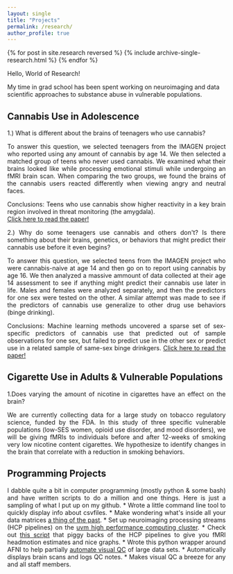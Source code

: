 ```yaml
---
layout: single
title: "Projects"
permalink: /research/
author_profile: true
---
```

{% for post in site.research reversed %}
  {% include archive-single-research.html %}
{% endfor %}

Hello, World of Research!

My time in grad school has been spent working on neuroimaging and data scientific approaches to substance abuse in vulnerable populations.

## Cannabis Use in Adolescence
<div style="text-align: justify">
<p>
1.) What is different about the brains of teenagers who use cannabis?

To answer this question, we selected teenagers from the IMAGEN project who reported using any amount of cannabis by age 14. We then 
selected a matched group of teens who never used cannabis. We examined what their brains looked like while processing emotional stimuli 
while undergoing an fMRI brain scan. When comparing the two groups, we found the brains of the cannabis users 
reacted differently when viewing angry and neutral faces.

Conclusions: Teens who use cannabis show higher reactivity in a key brain region involved in threat monitoring (the amygdala).  
<a href="https://philipspechler.github.io/publication/Publication1_Spechler_DCN_2015">Click here to read the paper!</a>
</p></div>

<div style="text-align: justify">
<p>
2.) Why do some teenagers use cannabis and others don't? Is there something about their brains, genetics, or behaviors that might predict 
their cannabis use before it even begins? 

To answer this question, we selected teens from the IMAGEN project who were cannabis-naive at age 14 and then go on to report using 
cannabis by age 16. We then analyzed a massive ammount of data collected at their age 14 assessment to see if anything might
predict their cannabis use later in life. Males and females were analyzed separately, and then the predictors for one sex were tested on 
the other. A similar attempt was made to see if the predictors of cannabis use generalize to other drug use behaviors (binge drinking).

Conclusions: Machine learning methods uncovered a sparse set of sex-specific predictors of cannabis use that predicted out of sample 
observations for one sex, but failed to predict use in the other sex or predict use in a related sample of same-sex binge drinkgers. 
<a href="https://philipspechler.github.io/publication/Publication2_Spechler_EJN_2018">Click here to read the paper!</a>
</p></div>

## Cigarette Use in Adults & Vulnerable Populations
<div style="text-align: justify">
<p>
  
1.Does varying the amount of nicotine in cigarettes have an effect on the brain?

We are currently collecting data for a large study on tobacco regulatory science, funded by the FDA. In this study of three specific 
vulnerable populations (low-SES women, opioid use disorder, and mood disorders), we will be giving fMRIs to individuals before and after 
12-weeks of smoking very low nicotine content cigarettes. We hypothesize to identify changes in the brain that correlate with a 
reduction in smoking behaviors. 
</p></div>

## Programming Projects
<div style="text-align: justify">
<p>
I dabble quite a bit in computer programming (mostly python & some bash) and have written scripts to do a million and one things. Here is 
just a sampling of what I put up on my github.  
* Wrote a little command line tool to quickly display info about csvfiles.
  * Make wondering what's inside all your data matrices <a href="https://github.com/PhilipSpechler/csvnome">a thing of the past</a>.
* Set up neuroimaging processing streams (HCP pipelines) on the <a href="https://www.uvm.edu/vacc">uvm high performance computing 
  cluster</a>.
  * Check out <a href="https://github.com/PhilipSpechler/fMRI-HeadMotion-Checker">this script</a> that piggy backs of the HCP pipelines to 
  give you fMRI headmotion estimates and nice graphs.  
* Wrote this python wrapper around AFNI to help partially <a href="https://github.com/PhilipSpechler/Visual_QC_for_MRI_Datasets">automate 
 visual QC</a> of large data sets.
  * Automatically displays brain scans and logs QC notes.
  * Makes visual QC a breeze for any and all staff members.
</p>
</div>
